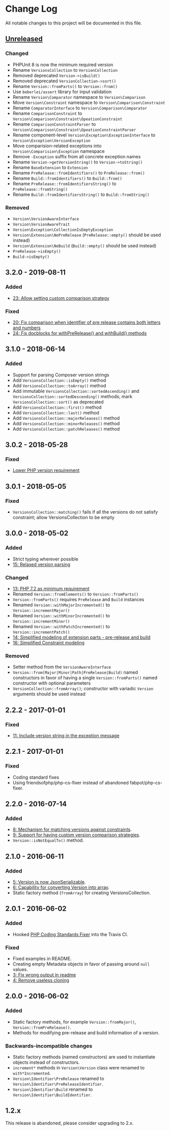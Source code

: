 # Change Log
All notable changes to this project will be documented in this file.

## [Unreleased][Unreleased]

### Changed
- PHPUnit 8 is now the minimum required version
- Rename `VersionsCollection` to `VersionCollection`
- Removed deprecated `Version->isBuild()`
- Removed deprecated `VersionCollection->sort()`
- Rename `Version::fromParts()` to `Version::from()`
- Use `beberlei/assert` library for input validation
- Rename `Version\Comparator` namespace to `Version\Comparison`
- Move `Version\Constraint` namespace to `Version\Comparison\Constraint`
- Rename `ComparatorInterface` to `Version\Comparison\Comparator`
- Rename `ComparisonConstraint` to `Version\Comparison\Constraint\OpeationConstraint`
- Rename `ComparisonConstraintParser` to `Version\Comparison\Constraint\OpeationConstraintParser`
- Rename component-level `Version\Exception\ExceptionInterface` to `Version\Exception\VersionException`
- Move comparision-related exceptions into `Version\Comparision\Exception` namespace
- Remove `-Exception` suffix from all concrete exception names
- Rename `Version->getVersionString()` to `Version->toString()`
- Rename `BaseExtension` to `Extension`
- Rename `PreRelease::fromIdentifiers()` to `PreRelease::from()`
- Rename `Build::fromIdentifiers()` to `Build::from()`
- Rename `PreRelease::fromIdentifiersString()` to `PreRelease::fromString()`
- Rename `Build::fromIdentifiersString()` to `Build::fromString()`

### Removed
- `Version\VersionAwareInterface`
- `Version\VersionAwareTrait`
- `Version\Exception\CollectionIsEmptyException`
- `Version\Extension\NoPreRelease` (`PreRelease::empty()` should be used instead)
- `Version\Extension\NoBuild` (`Build::empty()` should be used instead)
- `PreRelease->isEmpty()`
- `Build->isEmpty()`

## 3.2.0 - 2019-08-11
### Added
- [23: Allow setting custom comparison strategy](https://github.com/nikolaposa/version/pull/23)

### Fixed
- [20: Fix comparison when identifier of pre release contains both letters and numbers](https://github.com/nikolaposa/version/pull/20)
- [24: Fix docblocks for withPreRelease() and withBuild() methods](https://github.com/nikolaposa/version/pull/24)

## 3.1.0 - 2018-06-14
### Added
- Support for parsing Composer version strings
- Add `VersionsCollection::isEmpty()` method
- Add `VersionsCollection::toArray()` method
- Add immutable `VersionsCollection::sortedAscending()` and `VersionsCollection::sortedDescending()` methods; mark `VersionsCollection::sort()` as deprecated
- Add `VersionsCollection::first()` method
- Add `VersionsCollection::last()` method
- Add `VersionsCollection::majorReleases()` method
- Add `VersionsCollection::minorReleases()` method
- Add `VersionsCollection::patchReleases()` method

## 3.0.2 - 2018-05-28
### Fixed
- [Lower PHP version requirement](https://github.com/nikolaposa/version/issues/19)

## 3.0.1 - 2018-05-05
### Fixed
- `VersionsCollection::matching()` fails if all the versions do not satisfy constraint; allow VersionsCollection to be empty

## 3.0.0 - 2018-05-02
### Added
- Strict typing wherever possible
- [15: Relaxed version parsing](https://github.com/nikolaposa/version/pull/15)

### Changed
- [13: PHP 7.2 as minimum requirement](https://github.com/nikolaposa/version/pull/13)
- Renamed `Version::fromElements()` to `Version::fromParts()`
- `Version::fromParts()` requires `PreRelease` and `Build` instances
- Renamed `Version::withMajorIncremented()` to `Version::incrementMajor()`
- Renamed `Version::withMinorIncremented()` to `Version::incrementMinor()`
- Renamed `Version::withPatchIncremented()` to `Version::incrementPatch()`
- [14: Simplified modeling of extension parts - pre-release and build](https://github.com/nikolaposa/version/pull/14)
- [16: Simplified Constraint modeling](https://github.com/nikolaposa/version/pull/16)

### Removed
- Setter method from the `VersionAwareInterface`
- `Version::from(Major|Minor|Path|PreRelease|Build)` named constructors in favor of having a single `Version::fromParts()` named constructor with optional parameters
- `VersionCollection::fromArray()`; constructor with variadic `Version` arguments should be used instead

## 2.2.2 - 2017-01-01
### Fixed
- [11: Include version string in the exception message](https://github.com/nikolaposa/version/pull/11)

## 2.2.1 - 2017-01-01
### Fixed
- Coding standard fixes
- Using friendsofphp/php-cs-fixer instead of abandoned fabpot/php-cs-fixer.

## 2.2.0 - 2016-07-14
### Added
- [8: Mechanism for matching versions against constraints](https://github.com/nikolaposa/version/pull/8).
- [9: Support for having custom version comparison strategies](https://github.com/nikolaposa/version/pull/9).
- `Version::isNotEqualTo()` method.

## 2.1.0 - 2016-06-11
### Added
- [5: Version is now JsonSerializable](https://github.com/nikolaposa/version/pull/5).
- [6: Capability for converting Version into array](https://github.com/nikolaposa/version/pull/6).
- Static factory method (`fromArray`) for creating VersionsCollection.

## 2.0.1 - 2016-06-02
### Added
- Hooked [PHP Coding Standards Fixer](http://cs.sensiolabs.org/) into the Travis CI.

### Fixed
- Fixed examples in README.
- Creating empty Metadata objects in favor of passing around `null` values.
- [3: Fix wrong output in readme](https://github.com/nikolaposa/version/pull/3)
- [4: Remove useless cloning](https://github.com/nikolaposa/version/pull/4)

## 2.0.0 - 2016-06-02
### Added
- Static factory methods, for example `Version::fromMajor()`, `Version::fromPreRelease()`.
- Methods for modifying pre-release and build information of a version.

### Backwards-incompatible changes
- Static factory methods (named constructors) are used to instantiate objects instead of constructors.
- `increment*` methods in `Version\Version` class were renamed to `with*Incremented`.
- `Version\Identifier\PreRelease` renamed to `Version\Identifier\PreReleaseIdentifier`.
- `Version\Identifier\Build` renamed to `Version\Identifier\BuildIdentifier`.

## 1.2.x
This release is abandoned, please consider upgrading to 2.x.


[Unreleased]: https://github.com/nikolaposa/version/compare/3.2.0...HEAD

